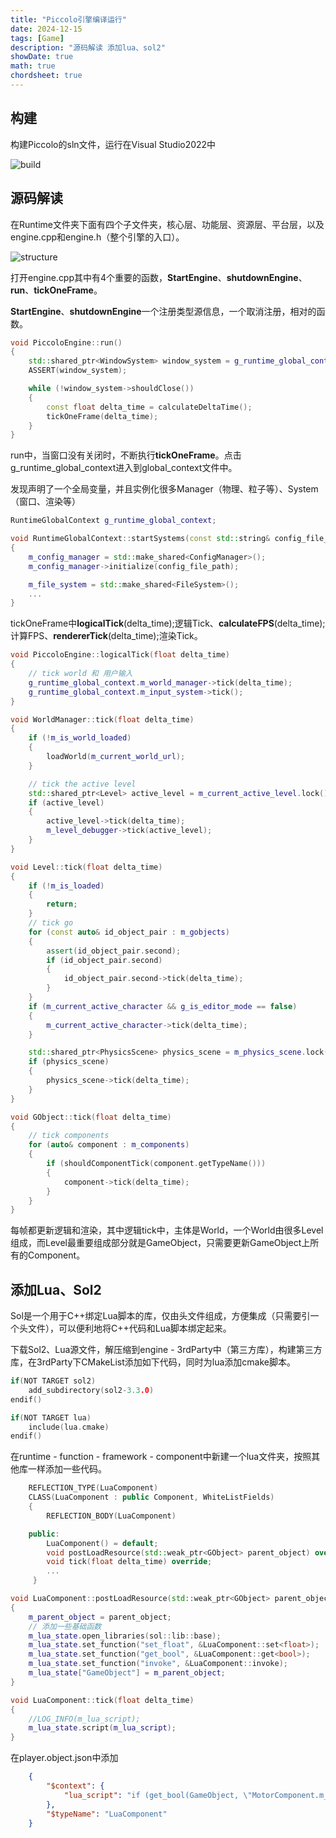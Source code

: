 ```yaml
---
title: "Piccolo引擎编译运行"
date: 2024-12-15
tags: [Game]
description: "源码解读 添加lua、sol2"
showDate: true
math: true
chordsheet: true
---
```




## 构建

构建Piccolo的sln文件，运行在Visual Studio2022中

![build](/images/Piccolo/build.png)



## 源码解读

在Runtime文件夹下面有四个子文件夹，核心层、功能层、资源层、平台层，以及engine.cpp和engine.h（整个引擎的入口）。

![structure](/images/Piccolo/structure.png)

打开engine.cpp其中有4个重要的函数，**StartEngine**、**shutdownEngine**、**run**、**tickOneFrame**。

**StartEngine**、**shutdownEngine**一个注册类型源信息，一个取消注册，相对的函数。

```c++
void PiccoloEngine::run()
{
    std::shared_ptr<WindowSystem> window_system = g_runtime_global_context.m_window_system;
    ASSERT(window_system);

    while (!window_system->shouldClose())
    {
        const float delta_time = calculateDeltaTime();
        tickOneFrame(delta_time);
    }
}
```

run中，当窗口没有关闭时，不断执行**tickOneFrame**。点击g_runtime_global_context进入到global_context文件中。

发现声明了一个全局变量，并且实例化很多Manager（物理、粒子等）、System（窗口、渲染等）

```c++
RuntimeGlobalContext g_runtime_global_context;

void RuntimeGlobalContext::startSystems(const std::string& config_file_path)
{
    m_config_manager = std::make_shared<ConfigManager>();
    m_config_manager->initialize(config_file_path);

    m_file_system = std::make_shared<FileSystem>();
    ...
}
```

tickOneFrame中**logicalTick**(delta_time);逻辑Tick、**calculateFPS**(delta_time);计算FPS、**rendererTick**(delta_time);渲染Tick。

```c++
void PiccoloEngine::logicalTick(float delta_time)
{
    // tick world 和 用户输入
    g_runtime_global_context.m_world_manager->tick(delta_time);
    g_runtime_global_context.m_input_system->tick();
}
```

```c++
void WorldManager::tick(float delta_time)
{
    if (!m_is_world_loaded)
    {
        loadWorld(m_current_world_url);
    }

    // tick the active level
    std::shared_ptr<Level> active_level = m_current_active_level.lock();
    if (active_level)
    {
        active_level->tick(delta_time);
        m_level_debugger->tick(active_level);
    }
}
```

```c++
void Level::tick(float delta_time)
{
    if (!m_is_loaded)
    {
        return;
    }
	// tick go
    for (const auto& id_object_pair : m_gobjects)
    {
        assert(id_object_pair.second);
        if (id_object_pair.second)
        {
            id_object_pair.second->tick(delta_time);
        }
    }
    if (m_current_active_character && g_is_editor_mode == false)
    {
        m_current_active_character->tick(delta_time);
    }

    std::shared_ptr<PhysicsScene> physics_scene = m_physics_scene.lock();
    if (physics_scene)
    {
        physics_scene->tick(delta_time);
    }
}
```

```c++
void GObject::tick(float delta_time)
{
    // tick components
    for (auto& component : m_components)
    {
        if (shouldComponentTick(component.getTypeName()))
        {
            component->tick(delta_time);
        }
    }
}
```

每帧都更新逻辑和渲染，其中逻辑tick中，主体是World，一个World由很多Level组成，而Level最重要组成部分就是GameObject，只需要更新GameObject上所有的Component。

## 添加Lua、Sol2

Sol是一个用于C++绑定Lua脚本的库，仅由头文件组成，方便集成（只需要引一个头文件），可以便利地将C++代码和Lua脚本绑定起来。

下载Sol2、Lua源文件，解压缩到engine - 3rdParty中（第三方库），构建第三方库，在3rdParty下CMakeList添加如下代码，同时为lua添加cmake脚本。

```c++
if(NOT TARGET sol2)
    add_subdirectory(sol2-3.3.0)
endif()

if(NOT TARGET lua)
    include(lua.cmake)
endif()
```

在runtime - function - framework - component中新建一个lua文件夹，按照其他库一样添加一些代码。

```c++
    REFLECTION_TYPE(LuaComponent)
    CLASS(LuaComponent : public Component, WhiteListFields)
    {
        REFLECTION_BODY(LuaComponent)

    public:
        LuaComponent() = default;
        void postLoadResource(std::weak_ptr<GObject> parent_object) override;
        void tick(float delta_time) override;
        ...
     }
```

```c++
void LuaComponent::postLoadResource(std::weak_ptr<GObject> parent_object)
{
    m_parent_object = parent_object;
    // 添加一些基础函数
    m_lua_state.open_libraries(sol::lib::base);
    m_lua_state.set_function("set_float", &LuaComponent::set<float>);
    m_lua_state.set_function("get_bool", &LuaComponent::get<bool>);
    m_lua_state.set_function("invoke", &LuaComponent::invoke);
    m_lua_state["GameObject"] = m_parent_object;
}

void LuaComponent::tick(float delta_time)
{
    //LOG_INFO(m_lua_script);
    m_lua_state.script(m_lua_script);
}
```

在player.object.json中添加

```json
    {
        "$context": {
            "lua_script": "if (get_bool(GameObject, \"MotorComponent.m_is_moving\")) then set_float(GameObject, \"MotorComponent.m_motor_res.m_jump_height\", 10) else set_float(GameObject, \"MotorComponent.m_motor_res.m_jump_height\", 5) end invoke(GameObject, \"MotorComponent.getOffStuckDead\")"
        },
        "$typeName": "LuaComponent"
    }
```